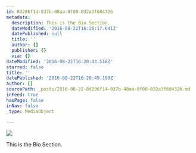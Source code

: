 ```yaml
---
id: 8d206f14-937b-48aa-8f00-032a3f604326
metadata:
  description: This is the Bio Section.
  dateModified: '2016-08-22T16:20:17.641Z'
  datePublished: null
  title: ''
  author: []
  publisher: {}
  via: {}
dateModified: '2016-08-22T16:20:43.518Z'
starred: false
title: ''
datePublished: '2016-08-22T16:20:49.199Z'
author: []
sourcePath: _posts/2016-08-22-8d206f14-937b-48aa-8f00-032a3f604326.md
inFeed: true
hasPage: false
inNav: false
_type: MediaObject

---
```

![](https://the-grid-user-content.s3-us-west-2.amazonaws.com/a7d0d506-8fdd-4328-9ddd-4752ffb95d52.jpg)

This is the Bio Section.
